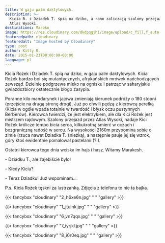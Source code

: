 ```yaml
---
title: W gaju palm daktylowych.
description: >-
  Kicia R. i Dziadek T. śpią na dziko, a rano zaliczają szalony przejazd przez
  Atlas Wysoki. 
destinations: Maroko
image: https://res.cloudinary.com/dkdpqgjhi/image/upload/c_fill,f_auto,q_auto,w_300/title_photo_lbv6di.jpg
featuredpath: cloudinary
featuredalt: "Image hosted by Cloudinary"
type: post
author: Kitty R.
date: 2015-01-23T00:00:00+00:00
language: pl
---
```

Kicia Rożek i Dziadek T. śpią na dziko, w gaju palm daktylowych. Kicia Rożek bardzo boi się mutantycznych, afrykańskich mrówek nadchodzących zewsząd. Dzielnie podgrzewa mleko na ognisku i patrząc w saharyjskie gwiazdozbiory ostatecznie błogo zasypia. 

Poranne kilo mandarynek i jajówa zmieniają kierunek podróży o 180 stopni (przejście na drugą stronę drogi). Już po chwili pędzą z kierowcą perełką (Kicia w ogóle wpada totalnie w twardość i błysk oczu pustynnych Berberów). Kierowca twierdzi, że jest elektrykiem, ale dla Kici Rożek jest mistrzem rajdowym. Szalony przejazd przez Atlas Wysoki, nadaje Kici Rożek królicze tempo bicia serca, kilkukrotną śmierć w oczach i bezgraniczną radość w sercu. Na wysokości 2160m przypomina sobie o zimie (rzuca nawet Dziadka T. śnieżką), a następnie psuje jej się wzrok, góry ktoś ewidentnie pomalował pastelami (?!). 

Ostatni kierowca tego dnia wciska im hajs i hasz. Witamy Marakesh.


\- Dziadku T., ale zajebiście było!

\- Kiedy Kiciu?

\- Teraz Dziadku! Już wspominam...



P.s. Kicia Rożek tęskni za lustrzanką. Zdjęcia z telefonu to nie ta bajka.

{{< fancybox "cloudinary" "2_h6xe6n.jpg" " " "gallery" >}}

{{< fancybox "cloudinary" "1_jtulnk.jpg" " " "gallery" >}}

{{< fancybox "cloudinary" "6_vn7qqx.jpg" " " "gallery" >}}

{{< fancybox "cloudinary" "7_iyrjkl.jpg" " " "gallery" >}}

{{< fancybox "cloudinary" "8_i6r0eq.jpg" " " "gallery" >}}
